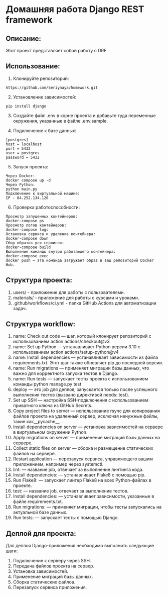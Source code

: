 # Домашняя работа Django REST framework

## Описание:

Этот проект представляет собой работу с DRF

## Использование:

1. Клонируйте репозиторий:
```
https://github.com/Seriynaya/homework.git
```


2. Установление зависимостей:
```
pip install django
```


3. Создайте файл .env в корне проекта и добавьте туда переменные окружения, указанные в файле .env.sample.


4. Подключение к базе данных:
```
[postgres]
host = localhost
port = 5432
user = postgres
password = 5432
```


5. Запуск проекта:
```
Через Docker:
docker compose up -d
Через Python:
python main.py
Подключение к виртуальной машине:
IP - 84.252.134.126
```

6. Проверка работоспособности:
```
Просмотр запущенных контейнеров:
docker-compose ps
Просмотр логов контейнеров:
docker-compose logs
Остановка сервиса и удаление контейнера:
docker-compose down
Сбор образов для сервисов:
docker-compose build
Выполнение команды внутри работающего контейнера:
docker-compose exec
docker push — эта команда загружает образ в ваш репозиторий Docker Hub.
```


## Структура проекта:

1. users/ - приложение для работы с пользователями.
2. materials/ - приложение для работы с курсами и уроками.
3. .github/workflows/ci.yml - папка GitHub Actions для автоматизации задач.

## Структура workflow:

1. name: Check out code — шаг, который клонирует репозиторий с использованием action actions/checkout@v3
2. name: Set up Python — устанавливает Python версии 3.10 с использованием action actions/setup-python@v4
3. name: Install dependencies — устанавливает зависимости из файла requirements.txt. Этот шаг также обновляет pip до последней версии.
4. name: Run migrations — применяет миграции базы данных, что важно для корректного запуска тестов в Django.
5. name: Run tests — запускает тесты проекта с использованием команды python manage.py test
6. deploy — это job для деплоя, запускается только после успешного выполнения тестов (вызвано директивой needs: test).
7. Set up SSH — настройка SSH-подключения с использованием приватного ключа из GitHub Secrets.
8. Copy project files to server — использование rsync для копирования файлов проекта на удаленный сервер, исключая ненужные файлы, такие как__pycache__.
9. Install dependencies on server — установка зависимостей на сервере в виртуальном окружении Python.
10. Apply migrations on server — применение миграций базы данных на сервере.
11. Collect static files on server — сборка и размещение статических файлов на сервере.
12. Restart application — перезапуск сервиса, управляющего вашим приложением, например через systemctl.
13. lint: — название job, отвечает за выполнение линтинга кода.
14. Install dependencies: — устанавливает Flake8 с помощью pip.
15. Run Flake8: — запускает линтер Flake8 на всех Python-файлах в проекте.
16. test: — название job, отвечает за выполнение тестов.
17. Install dependencies: — устанавливает зависимости, указанные в файле requirements.txt.
18. Run migrations: — применяет миграции, чтобы тесты запускались на актуальной базе данных.
19. Run tests: — запускает тесты с помощью Django.

## Деплой для проекта:
Для деплоя Django-приложения необходимо выполнить следующие шаги:

1. Подключение к серверу через SSH.
2. Передача файлов проекта на сервер.
3. Установка зависимостей.
4. Применение миграций базы данных.
5. Сборка статических файлов.
6. Перезапуск сервиса приложения.